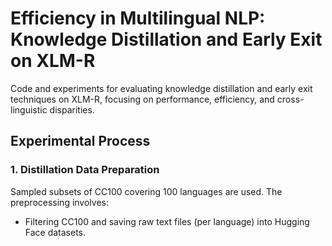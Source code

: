# Efficiency in Multilingual NLP: Knowledge Distillation and Early Exit on XLM-R
Code and experiments for evaluating knowledge distillation and early exit techniques on XLM-R, focusing on performance, efficiency, and cross-linguistic disparities.

## Experimental Process

### 1. Distillation Data Preparation

Sampled subsets of CC100 covering 100 languages are used. The preprocessing involves:

- Filtering CC100 and saving raw text files (per language) into Hugging Face datasets.